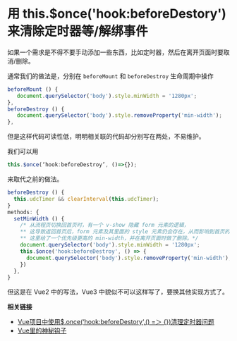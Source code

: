 # 用 this.$once('hook:beforeDestory') 来清除定时器等/解绑事件

如果一个需求是不得不要手动添加一些东西，比如定时器，然后在离开页面时要取消/删除。

通常我们的做法是，分别在 `beforeMount` 和 `beforeDestroy` 生命周期中操作

```javascript
beforeMount () {
   document.querySelector('body').style.minWidth = '1280px';
},
beforeDestroy () {
   document.querySelector('body').style.removeProperty('min-width');
},
```

但是这样代码可读性低，明明相关联的代码却分别写在两处，不易维护。

我们可以用 

```javascript
this.$once(‘hook:beforeDestroy’, ()=>{}); 
```

来取代之前的做法。

```javascript
beforeDestroy () {
  this.udcTimer && clearInterval(this.udcTimer);
}
methods: {
  setMinWidth () {
    /* 从流程页切换回首页时，有一个 v-show 隐藏 form 元素的逻辑，
    ** 这导致返回首页后，form 元素及其里面的 style 元素仍会存在，从而影响到首页的样式。
    ** 这里给了一个优先级更高的 min-width，并在离开页面时做了删除。*/
    document.querySelector('body').style.minWidth = '1280px';
    this.$once('hook:beforeDestroy', () => {
      document.querySelector('body').style.removeProperty('min-width');
    })
  },
}
```

但这是在 Vue2 中的写法，Vue3 中貌似不可以这样写了，要换其他实现方式了。

**相关链接**

- [Vue项目中使用$.once(‘hook:beforeDestory‘,() =＞ {})清理定时器问题](https://blog.csdn.net/qq_37600506/article/details/105208307)
- [Vue里的神秘钩子](https://juejin.cn/post/7006616545119961101)
